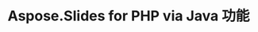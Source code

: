 ---
title: Aspose.Slides for PHP via Java 功能
type: docs
weight: 30
url: /php-java/aspose-slides-for-java-features/
---